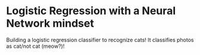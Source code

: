 # Logistic Regression with a Neural Network mindset
Building a logistic regression classifier to recognize cats! It classifies photos as cat/not cat (meow?)!
